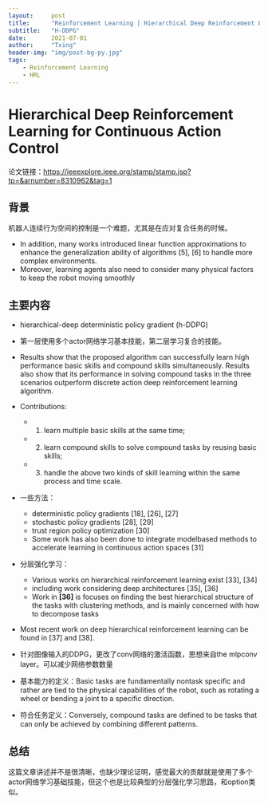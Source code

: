 ```yaml
---
layout:     post
title:      "Reinforcement Learning | Hierarchical Deep Reinforcement Learning for Continuous Action Control"
subtitle:   "H-DDPG"
date:       2021-07-01
author:     "Txing"
header-img: "img/post-bg-py.jpg"
tags:
    - Reinforcement Learning
	- HRL
---
```


# Hierarchical Deep Reinforcement Learning for Continuous Action Control

论文链接：https://ieeexplore.ieee.org/stamp/stamp.jsp?tp=&arnumber=8310962&tag=1

## 背景

机器人连续行为空间的控制是一个难题，尤其是在应对复合任务的时候。

-  In addition, many works introduced linear function approximations to enhance the generalization ability of algorithms [5], [6] to handle more complex environments.
- Moreover, learning agents also need to consider many physical factors to keep the robot moving smoothly



## 主要内容

- hierarchical-deep deterministic policy gradient (h-DDPG)

- 第一层使用多个actor网络学习基本技能，第二层学习复合的技能。
- Results show that the proposed algorithm can successfully learn high performance basic skills and compound skills simultaneously. Results also show that its performance in solving compound tasks in the three scenarios outperform discrete action deep reinforcement learning algorithm.

- Contributions:
  - 1) learn multiple basic skills at the same time; 
  - 2) learn compound skills to solve compound tasks by reusing basic skills; 
  - 3) handle the above two kinds of skill learning within the same process and time scale.
- 一些方法：
  - deterministic policy gradients [18], [26], [27] 
  - stochastic policy gradients [28], [29]
  -  trust region policy optimization [30]
  - Some work has also been done to integrate modelbased methods to accelerate learning in continuous action spaces [31]
- 分层强化学习：
  - Various works on hierarchical reinforcement learning exist [33], [34]
  -  including work considering deep architectures [35], [36]
  - Work in **[36]** is focuses on finding the best hierarchical structure of the tasks with clustering methods, and is mainly concerned with how to decompose tasks
- Most recent work on deep hierarchical reinforcement learning can be found in [37] and [38].
- 针对图像输入的DDPG，更改了conv网络的激活函数，思想来自the mlpconv layer。可以减少网络参数数量
- 基本能力的定义：Basic tasks are fundamentally nontask specific and rather are tied to the physical capabilities of the robot, such as rotating a wheel or bending a joint to a specific direction.
- 符合任务定义：Conversely, compound tasks are defined to be tasks that can only be achieved by combining different patterns.




## 总结

这篇文章讲述并不是很清晰，也缺少理论证明，感觉最大的贡献就是使用了多个actor网络学习基础技能，但这个也是比较典型的分层强化学习思路，和option类似。


